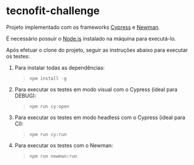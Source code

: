# tecnofit-challenge

Projeto implementado com os frameworks [Cypress](https://www.cypress.io) e [Newman](https://github.com/postmanlabs/newman).

É necessário possuir o [Node.js](https://nodejs.org/en/download/) instalado na máquina para executá-lo.

Após efetuar o clone do projeto, seguir as instruções abaixo para executar os testes:

1.  Para instalar todas as dependências:
    >     npm install -g
2.  Para executar os testes em modo visual com o Cypress (ideal para DEBUG):
    >     npm run cy:open
3.  Para executar os testes em modo headless com o Cypress (ideal para CI):
    >     npm run cy:run
4.  Para executar os testes com o Newman:
    >     npm run newman:run
